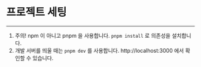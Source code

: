 # 프로젝트 세팅

---

1. 주의! npm 이 아니고 pnpm 을 사용합니다. `pnpm install` 로 의존성을 설치합니다.
2. 개발 서버를 띄울 때는 `pnpm dev` 를 사용합니다. http://localhost:3000 에서 확인할 수 있습니다.
